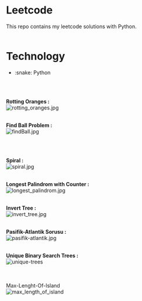# Leetcode
This repo contains my leetcode solutions with Python.
<br><br>
<h1>Technology</h1>
<ul>
<li> :snake: Python </li>
</ul>
<br><br>

<b>Rotting Oranges : </b><br>
![rotting_oranges.jpg](https://github.com/SeymaAtmaca/Leetcode/blob/main/images/rotting%20oranges.jpg) <br><br>



<b>Find Ball Problem : </b><br>
![findBall.jpg](https://github.com/SeymaAtmaca/Leetcode/blob/main/images/findball.jpg)


<br><br>

<b>Spiral : </b><br>
![spiral.jpg](https://github.com/SeymaAtmaca/Leetcode/blob/main/images/spiral.jpg) <br><br>


<b>Longest Palindrom with Counter : </b><br>
![longest_palindrom.jpg](https://github.com/SeymaAtmaca/Leetcode/blob/main/images/longest_palindrome.jpg) <br><br>

<b>Invert Tree : </b><br>
![invert_tree.jpg](https://github.com/SeymaAtmaca/Leetcode/blob/main/images/invert_tree.jpg)<br><br>


<b>Pasifik-Atlantik Sorusu : </b><br>
![pasifik-atlantik.jpg](https://github.com/SeymaAtmaca/Leetcode/blob/main/images/pasifik-atlantik.jpg)<br><br>


<b> Unique Binary Search Trees : </b><br>
![unique-trees](https://github.com/SeymaAtmaca/Leetcode/blob/main/images/unique_binary_search_trees.jpg)



<br><br>
Max-Lenght-Of-Island <br>
![max_length_of_island](https://github.com/SeymaAtmaca/Leetcode/blob/main/images/max_area_of_island.jpg)
